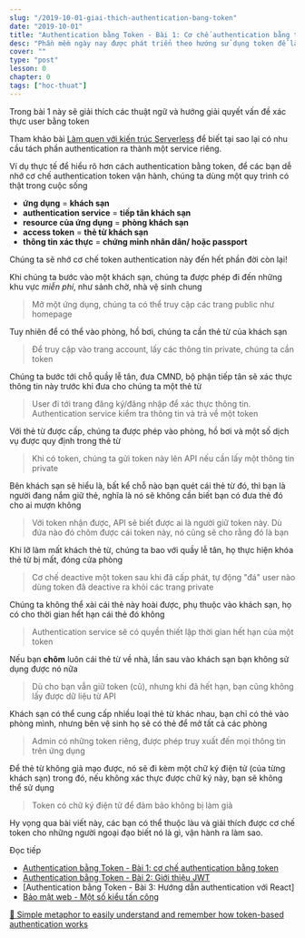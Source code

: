 ```yaml
---
slug: "/2019-10-01-giai-thich-authentication-bang-token"
date: "2019-10-01"
title: "Authentication bằng Token - Bài 1: Cơ chế authentication bằng token"
desc: "Phần mềm ngày nay được phát triển theo hướng sử dụng token để làm authentication, để có thể tách chức năng này ra như một phần độc lập, cho phép phần mềm có thể scale ở mức cao nhất"
cover: ""
type: "post"
lesson: 0
chapter: 0
tags: ["hoc-thuat"]
---
```


Trong bài 1 này sẽ giải thích các thuật ngữ và hướng giải quyết vấn đề xác thực user bằng token

Tham khảo bài [Làm quen với kiến trúc Serverless](/2019-08-30-lam-quen-voi-kien-truc-serverless) để biết tại sao lại có nhu cầu tách phần authentication ra thành một service riêng.

Ví dụ thực tế để hiểu rõ hơn cách authentication bằng token, để các bạn dễ nhớ cơ chế authentication token vận hành, chúng ta dùng một quy trình có thật trong cuộc sống

- **ứng dụng** = **khách sạn**
- **authentication service** = **tiếp tân khách sạn**
- **resource của ứng dụng** = **phòng khách sạn**
- **access token** = **thẻ từ khách sạn**
- **thông tin xác thực** = **chứng minh nhân dân/ hoặc passport**

Chúng ta sẽ nhớ cơ chế token authentication này đến hết phần đời còn lại!

Khi chúng ta bước vào một khách sạn, chúng ta được phép đi đến những khu vực *miễn phí*, như sảnh chờ, nhà vệ sinh chung

> Mở một ứng dụng, chúng ta có thể truy cập các trang public như homepage

Tuy nhiên để có thể vào phòng, hồ bơi, chúng ta cần thẻ từ của khách sạn

> Để truy cập vào trang account, lấy các thông tin private, chúng ta cần token

Chúng ta bước tới chỗ quầy lễ tân, đưa CMND, bộ phận tiếp tân sẽ xác thực thông tin này trước khi đưa cho chúng ta một thẻ từ

> User đi tới trang đăng ký/đăng nhập để xác thực thông tin. Authentication service kiểm tra thông tin và trả về một token

Với thẻ từ được cấp, chúng ta được phép vào phòng, hồ bơi và một số dịch vụ được quy định trong thẻ từ

> Khi có token, chúng ta gửi token này lên API nếu cần lấy một thông tin private

Bên khách sạn sẽ hiểu là, bất kể chỗ nào bạn quét cái thẻ từ đó, thì bạn là người đang nắm giữ thẻ, nghĩa là nó sẽ không cần biết bạn có đưa thẻ đó cho ai mượn không

> Với token nhận được, API sẽ biết được ai là người giữ token này. Dù đứa nào đó chôm được cái token này, nó cũng sẽ cho rằng đó là bạn

Khi lỡ làm mất khách thẻ từ, chúng ta bao với quầy lễ tân, họ thực hiện khóa thẻ từ bị mất, đóng cửa phòng

> Cơ chế deactive một token sau khi đã cấp phát, tự động "đá" user nào dùng token đã deactive ra khỏi các trang private

Chúng ta không thể xài cái thẻ này hoài được, phụ thuộc vào khách sạn, họ có cho thời gian hết hạn cái thẻ đó không

> Authentication service sẽ có quyền thiết lập thời gian hết hạn của một token

Nếu bạn **chôm** luôn cái thẻ từ về nhà, lần sau vào khách sạn bạn không sử dụng được nó nữa

> Dù cho bạn vẫn giữ token (cũ), nhưng khi đã hết hạn, bạn cũng không lấy được dữ liệu từ API

Khách sạn có thể cung cấp nhiều loại thẻ từ khác nhau, bạn chỉ có thẻ vào phòng mình, nhưng bên vệ sinh họ sẽ có thẻ để mở tất cả các phòng

> Admin có những token riêng, được phép truy xuất đến mọi thông tin trên ứng dụng

Để thẻ từ không giả mạo được, nó sẽ đi kèm một chữ ký điện tử (của từng khách sạn) trong đó, nếu không xác thực được chữ ký này, bạn sẽ không thể sử dụng

> Token có chữ ký điện tử để đảm bảo không bị làm giả

Hy vọng qua bài viết này, các bạn có thể thuộc làu và giải thích được cơ chế token cho những người ngoại đạo biết nó là gì, vận hành ra làm sao.

Đọc tiếp

- [Authentication bằng Token - Bài 1: cơ chế authentication bằng token](/2019-10-01-giai-thich-authentication-bang-token)
- [Authentication bằng Token - Bài 2: Giới thiệu JWT](/2019-10-02-giai-thich-jwt-la-gi)
- [Authentication bằng Token - Bài 3: Hướng dẫn authentication với React]
- [Bảo mật web - Một số kiểu tấn công](/2018-11-18-mot-so-van-de-can-quan-tam-de-bao-mat-web)


<a target="_blank" rel="noopener noreferrer" href="https://www.jvandemo.com/simple-metaphor-to-understand-and-remember-how-token-based-authentication-works/
">📜 Simple metaphor to easily understand and remember how token-based authentication works</a>


